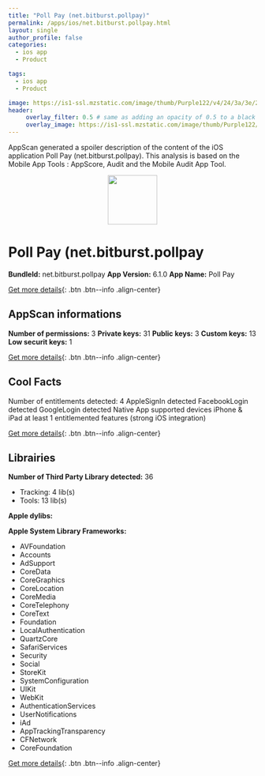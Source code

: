 ```yaml
---
title: "Poll Pay (net.bitburst.pollpay)"
permalink: /apps/ios/net.bitburst.pollpay.html
layout: single
author_profile: false
categories: 
  - ios app 
  - Product 

tags: 
  - ios app 
  - Product 

image: https://is1-ssl.mzstatic.com/image/thumb/Purple122/v4/24/3a/3e/243a3e49-ecec-892b-6312-d283c64a08f5/AppIcon-1x_U007emarketing-0-7-0-85-220.png/512x512bb.jpg
header: 
     overlay_filter: 0.5 # same as adding an opacity of 0.5 to a black background
     overlay_image: https://is1-ssl.mzstatic.com/image/thumb/Purple122/v4/24/3a/3e/243a3e49-ecec-892b-6312-d283c64a08f5/AppIcon-1x_U007emarketing-0-7-0-85-220.png/512x512bb.jpg
---
```

AppScan generated a spoiler description of the content of the iOS application Poll Pay (net.bitburst.pollpay). This analysis is based on the Mobile App Tools : AppScore, Audit and the Mobile Audit App Tool.

  
  
<div style="text-align: center;"><img src="https://is1-ssl.mzstatic.com/image/thumb/Purple122/v4/24/3a/3e/243a3e49-ecec-892b-6312-d283c64a08f5/AppIcon-1x_U007emarketing-0-7-0-85-220.png/512x512bb.jpg" width="100" height="100"></div>  
  
# Poll Pay (net.bitburst.pollpay

**BundleId:** net.bitburst.pollpay
**App Version:** 6.1.0
**App Name:** Poll Pay


[Get more details](/pricing.html){: .btn .btn--info .align-center}  
  
## AppScan informations 

**Number of permissions:** 3
**Private keys:** 31
**Public keys:** 3
**Custom keys:** 13
**Low securit keys:** 1
  
[Get more details](/pricing.html){: .btn .btn--info .align-center}

## Cool Facts

Number of entitlements detected: 4
AppleSignIn detected
FacebookLogin detected
GoogleLogin detected
Native App
supported devices iPhone & iPad
at least 1 entitlemented features (strong iOS integration)
  
[Get more details](/pricing.html){: .btn .btn--info .align-center}

## Librairies 
**Number of Third Party Library detected:** 36
- Tracking: 4 lib(s)
- Tools: 13 lib(s)

**Apple dylibs:**


**Apple System Library Frameworks:**
- AVFoundation
- Accounts
- AdSupport
- CoreData
- CoreGraphics
- CoreLocation
- CoreMedia
- CoreTelephony
- CoreText
- Foundation
- LocalAuthentication
- QuartzCore
- SafariServices
- Security
- Social
- StoreKit
- SystemConfiguration
- UIKit
- WebKit
- AuthenticationServices
- UserNotifications
- iAd
- AppTrackingTransparency
- CFNetwork
- CoreFoundation


  
[Get more details](/pricing.html){: .btn .btn--info .align-center}

